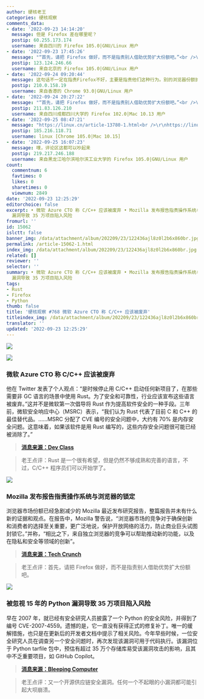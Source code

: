 ```yaml
---
author: 硬核老王
categories: 硬核观察
comments_data:
- date: '2022-09-23 14:14:20'
  message: 但是 Firefox 差在哪里呢？
  postip: 60.255.173.174
  username: 来自四川的 Firefox 105.0|GNU/Linux 用户
- date: '2022-09-23 17:45:26'
  message: "“首先，请把 Firefox 做好，而不是指责别人借助优势扩大份额吧。”<br />\r\n<br />\r\n这个观点我不能认同"
  postip: 123.124.246.66
  username: 来自北京的 Firefox 105.0|GNU/Linux 用户
- date: '2022-09-24 09:20:44'
  message: 这句话不一定在指责Firefox不好，主要是指责他们这种行为。别的浏览器份额扩大说到底还是和用户对产品的欢迎度有关。而火狐应该做的是专注于产品质量，做出好的产品自然会扩大其市场份额。而不是抱怨别人市场份额扩大。这才是市场竞争以及竞争的意义。所以我不认为老王这句话有什么不妥。这就像一个学生抱怨成绩比自己好的同学（这位同学未必一定是差生），甚至戏谑的嘲讽它作弊了。难道他应该做的不是专注于自己的学习，先把成绩提上去再说嘛？
  postip: 210.0.158.19
  username: 来自香港的 Chrome 93.0|GNU/Linux 用户
- date: '2022-09-24 20:27:22'
  message: "“首先，请把 Firefox 做好，而不是指责别人借助优势扩大份额吧。”<br />\r\n<br />\r\n首先，请指出Firefox做的不好的地方及如何改正。"
  postip: 211.83.126.210
  username: 来自四川成都四川大学的 Firefox 102.0|Mac 10.13 用户
- date: '2022-09-25 08:47:21'
  message: "https://linux.cn/article-13780-1.html<br />\r\nhttps://linux.cn/article-13658-1.html"
  postip: 185.216.118.71
  username: linux [Chrome 105.0|Mac 10.15]
- date: '2022-09-25 16:07:23'
  message: 噗，评论区这都可以吵起来
  postip: 219.217.246.188
  username: 来自黑龙江哈尔滨哈尔滨工业大学的 Firefox 105.0|GNU/Linux 用户
count:
  commentnum: 6
  favtimes: 0
  likes: 0
  sharetimes: 0
  viewnum: 2849
date: '2022-09-23 12:25:29'
editorchoice: false
excerpt: • 微软 Azure CTO 称 C/C++ 应该被废弃 • Mozilla 发布报告指责操作系统与浏览器的锁定 • 被忽视 15 年的 Python
  漏洞导致 35 万项目陷入风险
fromurl: ''
id: 15062
islctt: false
banner_img: /data/attachment/album/202209/23/122436ajl8z0l2b6x860br.jpg
permalink: /article-15062-1.html
index_img: /data/attachment/album/202209/23/122436ajl8z0l2b6x860br.jpg
related: []
reviewer: ''
selector: ''
summary: • 微软 Azure CTO 称 C/C++ 应该被废弃 • Mozilla 发布报告指责操作系统与浏览器的锁定 • 被忽视 15 年的 Python
  漏洞导致 35 万项目陷入风险
tags:
- Rust
- Firefox
- Python
thumb: false
title: '硬核观察 #768 微软 Azure CTO 称 C/C++ 应该被废弃'
titleindex_img: /data/attachment/album/202209/23/122436ajl8z0l2b6x860br.jpg
translator: ''
updated: '2022-09-23 12:25:29'
---
```


![](/data/attachment/album/202209/23/122436ajl8z0l2b6x860br.jpg)


![](/data/attachment/album/202209/23/122437tvt77l3d6ev66iwt.jpg)


### 微软 Azure CTO 称 C/C++ 应该被废弃


他在 Twitter 发表了个人观点：“是时候停止用 C/C++ 启动任何新项目了，在那些需要非 GC 语言的场景中使用 Rust。为了安全和可靠性，行业应该宣布这些语言被废弃。”这并不是微软第一次倡导将 Rust 作为提高软件安全的一种手段。三年前，微软安全响应中心（MSRC）表示，“我们认为 Rust 代表了目前 C 和 C++ 的最佳替代品。……MSRC 分配了 CVE 编号的安全问题中，大约有 70% 是内存安全问题。这意味着，如果该软件是用 Rust 编写的，这些内存安全问题很可能已经被消除了。”



> 
> **[消息来源：Dev Class](https://devclass.com/2022/09/20/microsoft-azure-cto-on-c-c/)**
> 
> 
> 



> 
> 老王点评：Rust 是一个很有希望，但是仍然不够成熟和完善的语言，不过，C/C++ 程序员们可以开始学了。
> 
> 
> 


![](/data/attachment/album/202209/23/122445rgcipeni22ee322c.jpg)


### Mozilla 发布报告指责操作系统与浏览器的锁定


浏览器市场份额已经急剧减少的 Mozilla 最近发布研究报告，整篇报告并未有什么新的证据和观点。在报告中，Mozilla 警告说，“浏览器市场的竞争对于确保创新和消费者的选择至关重要，更广泛地说，保护开放网络的活力，防止商业巨头试图封锁它。”并称，“相比之下，来自独立浏览器的竞争可以帮助推动新的功能，以及在隐私和安全等领域的创新”。



> 
> **[消息来源：Tech Crunch](https://techcrunch.com/2022/09/22/mozilla-browser-research/)**
> 
> 
> 



> 
> 老王点评：首先，请把 Firefox 做好，而不是指责别人借助优势扩大份额吧。
> 
> 
> 


![](/data/attachment/album/202209/23/122500kiljjupwffguzlab.jpg)


### 被忽视 15 年的 Python 漏洞导致 35 万项目陷入风险


早在 2007 年，就已经有安全研究人员披露了一个 Python 的安全风险，并得到了编号 CVE-2007-4559。遗憾的是，它一直没有获得正式的修复补丁。唯一的缓解措施，也只是在更新后的开发者文档中提示了相关风险。今年早些时候，一位安全研究人员在调查另一个安全问题时，再次发现该漏洞可用于代码执行。该漏洞位于 Python tarfile 包中，预估有超过 35 万个存储库易受该漏洞攻击的影响，且其中不乏重要项目，如 GitHub Copilot。



> 
> **[消息来源：Bleeping Computer](https://www.bleepingcomputer.com/news/security/unpatched-15-year-old-python-bug-allows-code-execution-in-350k-projects/)**
> 
> 
> 



> 
> 老王点评：又一个开源供应链安全漏洞。任何一个不起眼的小漏洞都可能引起大坝崩溃。
> 
> 
>